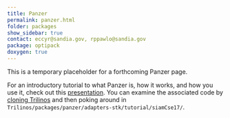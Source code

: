 ```yaml
---
title: Panzer
permalink: panzer.html
folder: packages
show_sidebar: true
contact: eccyr@sandia.gov, rppawlo@sandia.gov
package: optipack
doxygen: true
---
```


This is a temporary placeholder for a forthcoming Panzer page.

For an introductory tutorial to what Panzer is, how it works, and how you use it, check out this 
[presentation](pdfs/siamCseTalk.pdf). 
You can examine the associated code by [cloning Trilinos](https://github.com/trilinos/trilinos "git clone git@github.com:trilinos/Trilinos") 
and then poking around in `Trilinos/packages/panzer/adapters-stk/tutorial/siamCse17/`.
